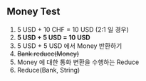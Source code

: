 Money Test
---
1. 5 USD + 10 CHF = 10 USD (2:1 일 경우)
2. __5 USD + 5 USD = 10 USD__
3. 5 USD + 5 USD 에서 Money 반환하기
4. ~~Bank.reduce(Money)~~
5. Money 에 대한 통화 변환을 수행하는 Reduce
6. Reduce(Bank, String)